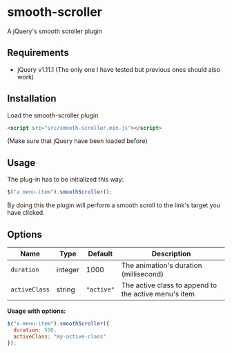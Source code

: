 smooth-scroller
===============

A jQuery's smooth scroller plugin

## Requirements

* jQuery v1.11.1 (The only one I have tested but previous ones should also work)
  

## Installation

Load the smooth-scroller plugin
```html
<script src="src/smooth-scroller.min.js"></script>
```
(Make sure that jQuery have been loaded before)


## Usage

The plug-in has to be initialized this way:

```javascript
$("a.menu-item").smoothScroller();
```
By doing this the plugin will perform a smooth scroll to the link's target you have clicked.

## Options

Name | Type | Default | Description
-----|------|---------|------------
`duration` | integer | 1000 | The animation's duration (millisecond)
`activeClass` | string | `"active"` | The active class to append to the active menu's item 

**Usage with options:**
```javascript
$("a.menu-item").smoothScroller({
  duration: 500,
  activeClass: "my-active-class"
});
```
